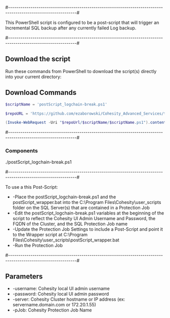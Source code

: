 #---------------------------------------------------------------------------------------------------------------#

This PowerShell script is configured to be a post-script that will trigger an Incremental SQL backup after any currently failed Log backup.

#---------------------------------------------------------------------------------------------------------------#

## Download the script

Run these commands from PowerShell to download the script(s) directly into your current directory:

## Download Commands
```powershell
$scriptName = 'postScript_logchain-break.ps1'

$repoURL = 'https://github.com/ezaborowski/Cohesity_Advanced_Services/tree/main/Update_Protection_Job'

(Invoke-WebRequest -Uri "$repoUrl/$scriptName/$scriptName.ps1").content | Out-File "$scriptName.ps1"; (Get-Content "$scriptName.ps1") | Set-Content "$scriptName.ps1"
```
#---------------------------------------------------------------------------------------------------------------#

### Components
./postScript_logchain-break.ps1

#---------------------------------------------------------------------------------------------------------------#

To use a this Post-Script:
* -Place the postScript_logchain-break.ps1 and the postScript_wrapper.bat into the C:\Program Files\Cohesity\user_scripts folder on the SQL Server(s) that are contained in a Protection Job
* -Edit the postScript_logchain-break.ps1 variables at the beginning of the script to reflect the Cohesity UI Admin Username and Password, the FQDN of the Cluster, and the SQL Protection Job name
* -Update the Protection Job Settings to include a Post-Script and point it to the Wrapper script at C:\Program Files\Cohesity\user_scripts\postScript_wrapper.bat
* -Run the Protection Job

#---------------------------------------------------------------------------------------------------------------#

## Parameters
* -username: Cohesity local UI admin username
* -password: Cohesity local UI admin password 
* -server: Cohesity Cluster hostname or IP address (ex: servername.domain.com or 172.20.1.55)
* -pJob: Cohesity Protection Job Name
